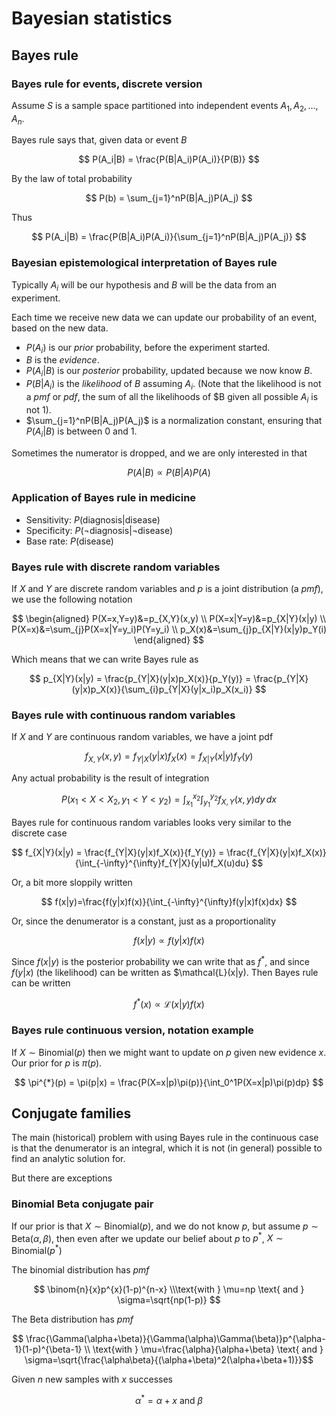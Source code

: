 
# Bayesian statistics

## Bayes rule

### Bayes rule for events, discrete version

Assume $S$ is a sample space partitioned into independent events $A_1, A_2, \ldots, A_n$. 

Bayes rule says that, given data or event $B$

$$ P(A_i|B) = \frac{P(B|A_i)P(A_i)}{P(B)}  $$

By the law of total probability

$$ P(b) = \sum_{j=1}^nP(B|A_j)P(A_j) $$

Thus

$$ P(A_i|B) = \frac{P(B|A_i)P(A_i)}{\sum_{j=1}^nP(B|A_j)P(A_j)} $$ 

### Bayesian epistemological interpretation of Bayes rule

Typically $A_i$ will be our hypothesis and $B$ will be the data from an experiment. 

Each time we receive new data we can update our probability of an event, based on the new data. 

* $P(A_i)$ is our *prior* probability, before the experiment started.
* $B$ is the *evidence*.
* $P(A_i|B)$ is our *posterior* probability, updated because we now know $B$. 
* $P(B|A_i)$ is the *likelihood* of $B$ assuming $A_i$. (Note that the likelihood is not a *pmf* or *pdf*, the sum of all the likelihoods of $B given all possible $A_i$ is not $1$).
* $\sum_{j=1}^nP(B|A_j)P(A_j)$ is a normalization constant, ensuring that $P(A_i|B)$ is between $0$ and $1$.

Sometimes the numerator is dropped, and we are only interested in that

$$ P(A|B) \propto P(B|A)P(A) $$

### Application of Bayes rule in medicine

* Sensitivity: $P(\text{diagnosis}|\text{disease})$
* Specificity: $P(\neg\text{diagnosis}|\neg\text{disease})$
* Base rate: $P(\text{disease})$

### Bayes rule with discrete random variables

If $X$ and $Y$ are discrete random variables and $p$ is a joint distribution (a *pmf*), we use the following notation

$$
\begin{aligned}
P(X=x,Y=y)&=p_{X,Y}(x,y) \\
P(X=x|Y=y)&=p_{X|Y}(x|y) \\
P(X=x)&=\sum_{j}P(X=x|Y=y_i)P(Y=y_i) \\ 
p_X(x)&=\sum_{j}p_{X|Y}(x|y)p_Y(i)
\end{aligned}
$$

Which means that we can write Bayes rule as

$$ p_{X|Y}(x|y) = \frac{p_{Y|X}(y|x)p_X(x)}{p_Y(y)} 
= \frac{p_{Y|X}(y|x)p_X(x)}{\sum_{i}p_{Y|X}(y|x_i)p_X(x_i)} $$

### Bayes rule with continuous random variables

If $X$ and $Y$ are continuous random variables, we have a joint pdf

$$ f_{X, Y}(x,y) = f_{Y|X}(y|x)f_{X}(x) = f_{X|Y}(x|y)f_{Y}(y)$$

Any actual probability is the result of integration

$$ P(x_1<X<X_2, y_1<Y<y_2)  = \int_{x_1}^{x_2}\int_{y_1}^{y_2}f_{X,Y}(x,y)dy\,dx$$

Bayes rule for continuous random variables looks very similar to the discrete case

$$ 
f_{X|Y}(x|y) = \frac{f_{Y|X}(y|x)f_X(x)}{f_Y(y)} 
= \frac{f_{Y|X}(y|x)f_X(x)}{\int_{-\infty}^{\infty}f_{Y|X}(y|u)f_X(u)du}
$$

Or, a bit more sloppily written

$$ f(x|y)=\frac{f(y|x)f(x)}{\int_{-\infty}^{\infty}f(y|x)f(x)dx} $$

Or, since the denumerator is a constant, just as a proportionality

$$ f(x|y) \propto f(y|x)f(x) $$

Since $f(x|y)$ is the posterior probability we can write that as $f^{*}$, and since $f(y|x)$ (the likelihood) can be written as $\mathcal{L}(x|y). Then Bayes rule can be written

$$ f^{*}(x) \propto \mathcal{L}(x|y)f(x) $$

### Bayes rule continuous version, notation example

If $X \sim \text{Binomial}(p)$ then we might want to update on $p$ given new evidence $x$. Our prior for $p$ is $\pi(p)$. 

$$ \pi^{*}(p) = \pi(p|x) = \frac{P(X=x|p)\pi(p)}{\int_0^1P(X=x|p)\pi(p)dp} $$

## Conjugate families

The main (historical) problem with using Bayes rule in the continuous case is that the denumerator is an integral, which it is not (in general) possible to find an analytic solution for. 

But there are exceptions

### Binomial Beta conjugate pair

If our prior is that $X\sim\text{Binomial}(p)$, and we do not know $p$, but assume $p\sim\text{Beta}(\alpha,\beta)$, then even after we update our belief about $p$ to $p^{*}$, $X\sim\text{Binomial}(p^{*})$

The binomial distribution has *pmf*

$$ \binom{n}{x}p^{x}(1-p)^{n-x} \\\text{with } \mu=np \text{ and } \sigma=\sqrt{np(1-p)} $$

The Beta distribution has *pmf*

$$ \frac{\Gamma(\alpha+\beta)}{\Gamma(\alpha)\Gamma(\beta)}p^{\alpha-1}(1-p)^{\beta-1} \\
\text{with } \mu=\frac{\alpha}{\alpha+\beta} \text{ and } 
\sigma=\sqrt{\frac{\alpha\beta}{(\alpha+\beta)^2(\alpha+\beta+1)}}$$

Given $n$ new samples with $x$ successes

$$ α^*=α+x \text{ and } β $$
<!--stackedit_data:
eyJoaXN0b3J5IjpbNTI0NDEzMjI3LC04MTM5Mzc2MzUsNzU5OD
U2MjEyLDEyNDY4OTE1MTUsMjAwODY2OTY0NCwxMDYxODYyNjg2
LC0xNjY1ODI2OTkyLC0xOTQwMzgxMjIyLC0xNDYxMDI2MjI0LC
0xMzEyMzc5NSw3NDc0NzE1NjAsLTEzMTIzNTM0ODQsLTE3Njgy
NTU4MCwxNjM5NTQ1MzYxXX0=
-->